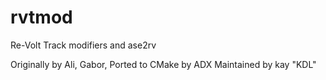 # rvtmod
 Re-Volt Track modifiers and ase2rv

Originally by Ali, Gabor, 
Ported to CMake by ADX
Maintained by kay "KDL"
